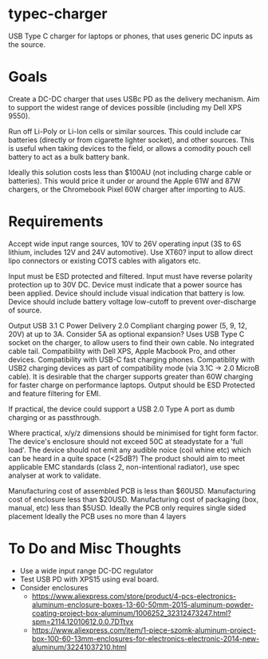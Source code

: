 # typec-charger
USB Type C charger for laptops or phones, that uses generic DC inputs as the source.

# Goals

Create a DC-DC charger that uses USBc PD as the delivery mechanism.
Aim to support the widest range of devices possible (including my Dell XPS 9550).

Run off Li-Poly or Li-Ion cells or similar sources. This could include car batteries (directly or from cigarette lighter socket), and other sources.
This is useful when taking devices to the field, or allows a comodity pouch cell battery to act as a bulk battery bank.

Ideally this solution costs less than $100AU (not including charge cable or batteries). This would price it under or around the Apple 61W and 87W chargers, or the Chromebook Pixel 60W charger after importing to AUS. 

# Requirements

Accept wide input range sources, 10V to 26V operating input (3S to 6S lithium, includes 12V and 24V automotive).
Use XT60? input to allow direct lipo connectors or existing COTS cables with aligators etc.

Input must be ESD protected and filtered.
Input must have reverse polarity protection up to 30V DC.
Device must indicate that a power source has been applied.
Device should include visual indication that battery is low.
Device should include battery voltage low-cutoff to prevent over-discharge of source.

Output USB 3.1 C Power Delivery 2.0 Compliant charging power (5, 9, 12, 20V) at up to 3A. Consider 5A as optional expansion?
Uses USB Type C socket on the charger, to allow users to find their own cable. No integrated cable tail.
Compatibility with Dell XPS, Apple Macbook Pro, and other devices.
Compatibility with USB-C fast charging phones.
Compatiblity with USB2 charging devices as part of compatibility mode (via 3.1C -> 2.0 MicroB cable).
It is desirable that the charger supports greater than 60W charging for faster charge on performance laptops.
Output should be ESD Protected and feature filtering for EMI.

If practical, the device could support a USB 2.0 Type A port as dumb charging or as passthrough.

Where practical, x/y/z dimensions should be minimised for tight form factor.
The device's enclosure should not exceed 50C at steadystate for a 'full load'.
The device should not emit any audible noice (coil whine etc) which can be heard in a quite space (<25dB?)
The product should aim to meet applicable EMC standards (class 2, non-intentional radiator), use spec analyser at work to validate.

Manufacturing cost of assembled PCB is less than $60USD.
Manufacturing cost of enclosure less than $20USD.
Manufacturing cost of packaging (box, manual, etc) less than $5USD.
Ideally the PCB only requires single sided placement
Ideally the PCB uses no more than 4 layers


# To Do and Misc Thoughts

- Use a wide input range DC-DC regulator
- Test USB PD with XPS15 using eval board.
- Consider enclosures 
	- https://www.aliexpress.com/store/product/4-pcs-electronics-aluminum-enclosure-boxes-13-60-50mm-2015-aluminum-powder-coating-project-box-aluminum/1006252_32312473247.html?spm=2114.12010612.0.0.7DTtvx
	- https://www.aliexpress.com/item/1-piece-szomk-aluminum-project-box-100-60-13mm-enclosures-for-electronics-electronic-2014-new-aluminum/32241037210.html
